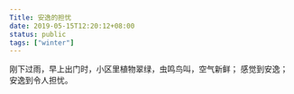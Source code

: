 ```yaml
---
Title: 安逸的担忧
date: 2019-05-15T12:20:12+08:00
status: public
tags: ["winter"]
---
```


刚下过雨，早上出门时，小区里植物翠绿，虫鸣鸟叫，空气新鲜；
感觉到安逸；
安逸到令人担忧。